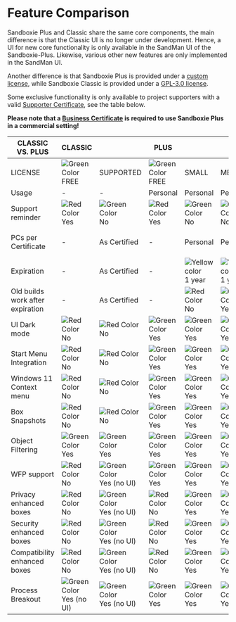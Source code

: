 # Feature Comparison

Sandboxie Plus and Classic share the same core components, the main difference is that the Classic UI is no longer under development. Hence, a UI for new core functionality is only available in the SandMan UI of the Sandboxie-Plus. Likewise, various other new features are only implemented in the SandMan UI.

Another difference is that Sandboxie Plus is provided under a [custom license](https://github.com/sandboxie-plus/Sandboxie/blob/master/Installer/license.txt), while Sandboxie Classic is provided under a [GPL-3.0 license](https://github.com/sandboxie-plus/Sandboxie/blob/master/LICENSE).

Some exclusive functionality is only available to project supporters with a valid [Supporter Certificate](https://sandboxie-plus.com/supporter-certificate/), see the table below.

**Please note that a [Business Certificate](https://xanasoft.com/product/sandboxie-plus-business-certificate/) is required to use Sandboxie Plus in a commercial setting!**

| CLASSIC VS. PLUS                 | CLASSIC |              | PLUS     |          |          |                    |            |                    |
|----------------------------------|---------|--------------|----------|----------|----------|--------------------|------------|--------------------|
| LICENSE                          | ![Green Color](https://placeholder.antonshell.me/img?width=15&color_bg=green&text=+) FREE    | SUPPORTED    | ![Green Color](https://placeholder.antonshell.me/img?width=15&color_bg=green&text=+) FREE     | SMALL    | MEDIUM   | LARGE              | BUSINESS   | HUGE               |
| Usage                            |    -     |       -       | Personal | Personal | Personal | Personal           | Commercial | Commercial         |
| Support reminder                 |![Red Color](https://placeholder.antonshell.me/img?width=15&color_bg=FF0000&text=+) Yes     |![Green Color](https://placeholder.antonshell.me/img?width=15&color_bg=green&text=+) No           |![Red Color](https://placeholder.antonshell.me/img?width=15&color_bg=FF0000&text=+) Yes      |![Green Color](https://placeholder.antonshell.me/img?width=15&color_bg=green&text=+) No       |![Green Color](https://placeholder.antonshell.me/img?width=15&color_bg=green&text=+) No       |![Green Color](https://placeholder.antonshell.me/img?width=15&color_bg=green&text=+) No                 |![Green Color](https://placeholder.antonshell.me/img?width=15&color_bg=green&text=+) No         |![Green Color](https://placeholder.antonshell.me/img?width=15&color_bg=green&text=+) No                 |
| PCs per Certificate              |     -    | As Certified |    -      | Personal | Personal | Personal and Family | 1          | Personal and Family |
| Expiration                       |     -    | As Certified |    -      | ![Yellow color](https://placeholder.antonshell.me/img?width=15&color_bg=FFFF00&text=+) 1 year   |![Yellow color](https://placeholder.antonshell.me/img?width=15&color_bg=FFFF00&text=+) 1 year   | ![Yellow color](https://placeholder.antonshell.me/img?width=15&color_bg=FFFF00&text=+) 2 years            | ![Yellow color](https://placeholder.antonshell.me/img?width=15&color_bg=FFFF00&text=+) 1 year     | ![Green Color](https://placeholder.antonshell.me/img?width=15&color_bg=green&text=+) No                 |
| Old builds work after expiration |     -    | As Certified |    -      | ![Red Color](https://placeholder.antonshell.me/img?width=15&color_bg=FF0000&text=+) No       | ![Green Color](https://placeholder.antonshell.me/img?width=15&color_bg=green&text=+) Yes      | ![Green Color](https://placeholder.antonshell.me/img?width=15&color_bg=green&text=+) Yes                | ![Green Color](https://placeholder.antonshell.me/img?width=15&color_bg=green&text=+) Yes        | ![Green Color](https://placeholder.antonshell.me/img?width=15&color_bg=green&text=+) Yes                |
| UI Dark mode                     | ![Red Color](https://placeholder.antonshell.me/img?width=15&color_bg=FF0000&text=+) No      | ![Red Color](https://placeholder.antonshell.me/img?width=15&color_bg=FF0000&text=+) No           | ![Green Color](https://placeholder.antonshell.me/img?width=15&color_bg=green&text=+) Yes      | ![Green Color](https://placeholder.antonshell.me/img?width=15&color_bg=green&text=+) Yes      | ![Green Color](https://placeholder.antonshell.me/img?width=15&color_bg=green&text=+) Yes      | ![Green Color](https://placeholder.antonshell.me/img?width=15&color_bg=green&text=+) Yes                | ![Green Color](https://placeholder.antonshell.me/img?width=15&color_bg=green&text=+) Yes        | ![Green Color](https://placeholder.antonshell.me/img?width=15&color_bg=green&text=+) Yes                |
| Start Menu Integration           | ![Red Color](https://placeholder.antonshell.me/img?width=15&color_bg=FF0000&text=+) No      | ![Red Color](https://placeholder.antonshell.me/img?width=15&color_bg=FF0000&text=+) No           | ![Green Color](https://placeholder.antonshell.me/img?width=15&color_bg=green&text=+) Yes      | ![Green Color](https://placeholder.antonshell.me/img?width=15&color_bg=green&text=+) Yes      | ![Green Color](https://placeholder.antonshell.me/img?width=15&color_bg=green&text=+) Yes      | ![Green Color](https://placeholder.antonshell.me/img?width=15&color_bg=green&text=+) Yes                | ![Green Color](https://placeholder.antonshell.me/img?width=15&color_bg=green&text=+) Yes        | ![Green Color](https://placeholder.antonshell.me/img?width=15&color_bg=green&text=+) Yes                |
| Windows 11 Context menu          | ![Red Color](https://placeholder.antonshell.me/img?width=15&color_bg=FF0000&text=+) No      | ![Red Color](https://placeholder.antonshell.me/img?width=15&color_bg=FF0000&text=+) No           | ![Green Color](https://placeholder.antonshell.me/img?width=15&color_bg=green&text=+) Yes      | ![Green Color](https://placeholder.antonshell.me/img?width=15&color_bg=green&text=+) Yes      | ![Green Color](https://placeholder.antonshell.me/img?width=15&color_bg=green&text=+) Yes      | ![Green Color](https://placeholder.antonshell.me/img?width=15&color_bg=green&text=+) Yes                | ![Green Color](https://placeholder.antonshell.me/img?width=15&color_bg=green&text=+) Yes        | ![Green Color](https://placeholder.antonshell.me/img?width=15&color_bg=green&text=+) Yes                |
| Box Snapshots                    | ![Red Color](https://placeholder.antonshell.me/img?width=15&color_bg=FF0000&text=+) No      | ![Red Color](https://placeholder.antonshell.me/img?width=15&color_bg=FF0000&text=+) No           | ![Green Color](https://placeholder.antonshell.me/img?width=15&color_bg=green&text=+) Yes      | ![Green Color](https://placeholder.antonshell.me/img?width=15&color_bg=green&text=+) Yes      | ![Green Color](https://placeholder.antonshell.me/img?width=15&color_bg=green&text=+) Yes      | ![Green Color](https://placeholder.antonshell.me/img?width=15&color_bg=green&text=+) Yes                | ![Green Color](https://placeholder.antonshell.me/img?width=15&color_bg=green&text=+) Yes        | ![Green Color](https://placeholder.antonshell.me/img?width=15&color_bg=green&text=+) Yes                |
| Object Filtering                 | ![Green Color](https://placeholder.antonshell.me/img?width=15&color_bg=green&text=+) Yes     | ![Green Color](https://placeholder.antonshell.me/img?width=15&color_bg=green&text=+) Yes          | ![Green Color](https://placeholder.antonshell.me/img?width=15&color_bg=green&text=+) Yes      | ![Green Color](https://placeholder.antonshell.me/img?width=15&color_bg=green&text=+) Yes      | ![Green Color](https://placeholder.antonshell.me/img?width=15&color_bg=green&text=+) Yes      | ![Green Color](https://placeholder.antonshell.me/img?width=15&color_bg=green&text=+) Yes                | ![Green Color](https://placeholder.antonshell.me/img?width=15&color_bg=green&text=+) Yes        | ![Green Color](https://placeholder.antonshell.me/img?width=15&color_bg=green&text=+) Yes                |
| WFP support                      | ![Red Color](https://placeholder.antonshell.me/img?width=15&color_bg=FF0000&text=+) No      | ![Green Color](https://placeholder.antonshell.me/img?width=15&color_bg=green&text=+) Yes (no UI)  | ![Green Color](https://placeholder.antonshell.me/img?width=15&color_bg=green&text=+) Yes      | ![Green Color](https://placeholder.antonshell.me/img?width=15&color_bg=green&text=+) Yes      | ![Green Color](https://placeholder.antonshell.me/img?width=15&color_bg=green&text=+) Yes      | ![Green Color](https://placeholder.antonshell.me/img?width=15&color_bg=green&text=+) Yes                | ![Green Color](https://placeholder.antonshell.me/img?width=15&color_bg=green&text=+) Yes        | ![Green Color](https://placeholder.antonshell.me/img?width=15&color_bg=green&text=+) Yes                |
| Privacy enhanced boxes           | ![Red Color](https://placeholder.antonshell.me/img?width=15&color_bg=FF0000&text=+) No      | ![Green Color](https://placeholder.antonshell.me/img?width=15&color_bg=green&text=+) Yes (no UI)  | ![Red Color](https://placeholder.antonshell.me/img?width=15&color_bg=FF0000&text=+) No       | ![Green Color](https://placeholder.antonshell.me/img?width=15&color_bg=green&text=+) Yes      | ![Green Color](https://placeholder.antonshell.me/img?width=15&color_bg=green&text=+) Yes      | ![Green Color](https://placeholder.antonshell.me/img?width=15&color_bg=green&text=+) Yes                | ![Green Color](https://placeholder.antonshell.me/img?width=15&color_bg=green&text=+) Yes        | ![Green Color](https://placeholder.antonshell.me/img?width=15&color_bg=green&text=+) Yes                |
| Security enhanced boxes          | ![Red Color](https://placeholder.antonshell.me/img?width=15&color_bg=FF0000&text=+) No      | ![Green Color](https://placeholder.antonshell.me/img?width=15&color_bg=green&text=+) Yes (no UI)  | ![Red Color](https://placeholder.antonshell.me/img?width=15&color_bg=FF0000&text=+) No       | ![Green Color](https://placeholder.antonshell.me/img?width=15&color_bg=green&text=+) Yes      | ![Green Color](https://placeholder.antonshell.me/img?width=15&color_bg=green&text=+) Yes      | ![Green Color](https://placeholder.antonshell.me/img?width=15&color_bg=green&text=+) Yes                | ![Green Color](https://placeholder.antonshell.me/img?width=15&color_bg=green&text=+) Yes        | ![Green Color](https://placeholder.antonshell.me/img?width=15&color_bg=green&text=+) Yes                |
| Compatibility enhanced boxes    | ![Red Color](https://placeholder.antonshell.me/img?width=15&color_bg=FF0000&text=+) No      | ![Green Color](https://placeholder.antonshell.me/img?width=15&color_bg=green&text=+) Yes (no UI)  | ![Red Color](https://placeholder.antonshell.me/img?width=15&color_bg=FF0000&text=+) No       | ![Green Color](https://placeholder.antonshell.me/img?width=15&color_bg=green&text=+) Yes      | ![Green Color](https://placeholder.antonshell.me/img?width=15&color_bg=green&text=+) Yes      | ![Green Color](https://placeholder.antonshell.me/img?width=15&color_bg=green&text=+) Yes                | ![Green Color](https://placeholder.antonshell.me/img?width=15&color_bg=green&text=+) Yes        | ![Green Color](https://placeholder.antonshell.me/img?width=15&color_bg=green&text=+) Yes                |
| Process Breakout                 | ![Green Color](https://placeholder.antonshell.me/img?width=15&color_bg=green&text=+) Yes (no UI)      | ![Green Color](https://placeholder.antonshell.me/img?width=15&color_bg=green&text=+) Yes (no UI)  | ![Green Color](https://placeholder.antonshell.me/img?width=15&color_bg=green&text=+) Yes       | ![Green Color](https://placeholder.antonshell.me/img?width=15&color_bg=green&text=+) Yes      | ![Green Color](https://placeholder.antonshell.me/img?width=15&color_bg=green&text=+) Yes      | ![Green Color](https://placeholder.antonshell.me/img?width=15&color_bg=green&text=+) Yes                | ![Green Color](https://placeholder.antonshell.me/img?width=15&color_bg=green&text=+) Yes        | ![Green Color](https://placeholder.antonshell.me/img?width=15&color_bg=green&text=+) Yes                |
